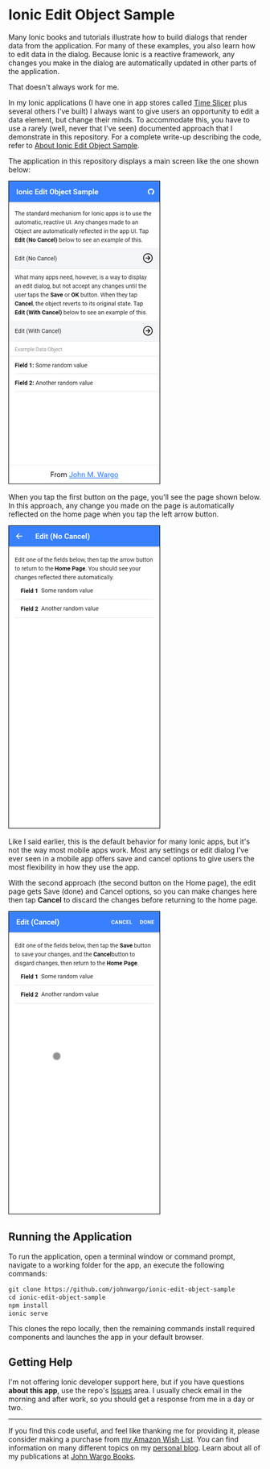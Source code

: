 # Ionic Edit Object Sample

Many Ionic books and tutorials illustrate how to build dialogs that render data from the application. For many of these examples, you also learn how to edit data in the dialog. Because Ionic is a reactive framework, any changes you make in the dialog are automatically updated in other parts of the application.

That doesn't always work for me.

In my Ionic applications (I have one in app stores called [Time Slicer](https://timeslicer.app) plus several others I've built) I always want to give users an opportunity to edit a data element, but change their minds. To accommodate this, you have to use a rarely (well, never that I've seen) documented approach that I demonstrate in this repository.  For a complete write-up describing the code, refer to [About Ionic Edit Object Sample](https://github.com/johnwargo/ionic-edit-object-sample/blob/master/about.md).

The application in this repository displays a main screen like the one shown below:

![Home Page](images/home.png)

When you tap the first button on the page, you'll see the page shown below. In this approach, any change you made on the page is automatically reflected on the home page when you tap the left arrow button.

![Edit 1](images/edit1.png)

Like I said earlier, this is the default behavior for many Ionic apps, but it's not the way most mobile apps work. Most any settings or edit dialog I've ever seen in a mobile app offers save and cancel options to give users the most flexibility in how they use the app.

With the second approach (the second button on the Home page), the edit page gets Save (done) and Cancel options, so you can make changes here then tap **Cancel** to discard the changes before returning to the home page.

![Edit 2](images/edit2.png)

## Running the Application

To run the application, open a terminal window or command prompt, navigate to a working folder for the app, an execute the following commands:

```shell
git clone https://github.com/johnwargo/ionic-edit-object-sample
cd ionic-edit-object-sample
npm install
ionic serve
```

This clones the repo locally, then the remaining commands install required components and launches the app in your default browser.

## Getting Help

I'm not offering Ionic developer support here, but if you have questions **about this app**, use the repo's [Issues](https://github.com/johnwargo/ionic-edit-object-sample/issues) area. I usually check email in the morning and after work, so you should get a response from me in a day or two.

***

If you find this code useful, and feel like thanking me for providing it, please consider making a purchase from [my Amazon Wish List](https://amzn.com/w/1WI6AAUKPT5P9). You can find information on many different topics on my [personal blog](http://www.johnwargo.com). Learn about all of my publications at [John Wargo Books](http://www.johnwargobooks.com).
